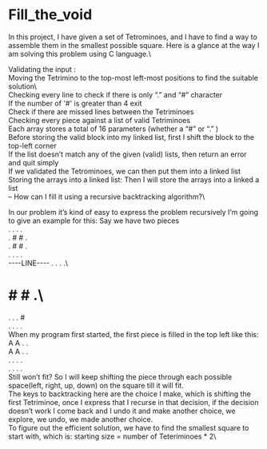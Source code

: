 # Fill_the_void
In this project, I have given a set of Tetrominoes, and I have to find a way to assemble them in the smallest possible square. Here is a glance at the way I am solving this problem using C language.\

Validating the input :\
Moving the Tetrimino to the top-most left-most positions to find the suitable solution\       
Checking every line to check if there is only “.” and “#” character\
If the number of '#' is greater than 4 exit\
Check if there are missed lines between the Tetriminoes\
Checking every piece against a list of valid Tetriminoes\
Each array stores a total of 16 parameters (whether a “#” or “.” )\
Before storing the valid block into my linked list, first I shift the block to the top-left corner\
If the list doesn’t match any of the given (valid) lists, then return an error and quit simply\
If we validated the Tetrominoes, we can then put them into a linked list\
Storing the arrays into a linked list: Then I will store the arrays into a linked a list\
– How can I fill it using a recursive backtracking algorithm?\

In our problem it’s kind of easy to express the problem recursively I’m going to give an example for this: Say we have two pieces\
. . . .\
. # # .\
. # # .\
. . . .\
----LINE----
. . . .\
# # # .\
. . . #\
. . . .\
When my program first started, the first piece is filled in the top left like this:\
A A . .\
A A . .\
. . . .\
. . . .\
Still won’t fit? So I will keep shifting the piece through each possible space(left, right, up, down) on the square till it will fit.\
The keys to backtracking here are the choice I make, which is shifting the first Tetriminoe, once I express that I recurse in that decision, if the decision doesn’t work I come back and I undo it and make another choice, we explore, we undo, we made another choice.\
To figure out the efficient solution, we have to find the smallest square to start with, which is: starting size = number of Teteriminoes * 2\
